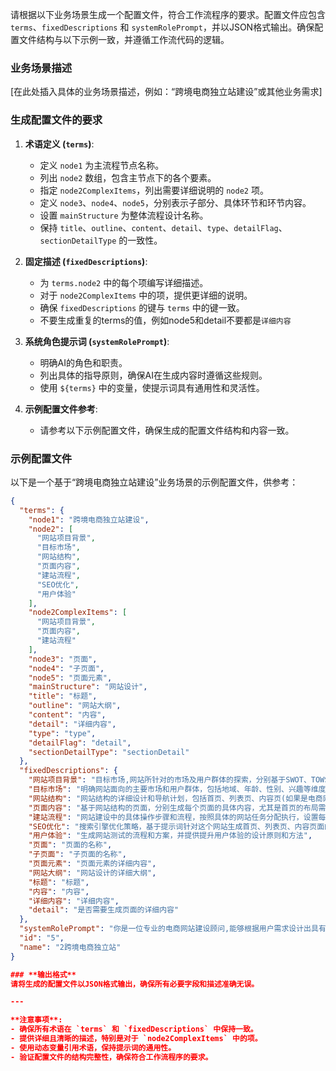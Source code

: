 请根据以下业务场景生成一个配置文件，符合工作流程序的要求。配置文件应包含 `terms`、`fixedDescriptions` 和 `systemRolePrompt`，并以JSON格式输出。确保配置文件结构与以下示例一致，并遵循工作流代码的逻辑。

### **业务场景描述**
[在此处插入具体的业务场景描述，例如：“跨境电商独立站建设”或其他业务需求]

### **生成配置文件的要求**

1. **术语定义 (`terms`)**:
   - 定义 `node1` 为主流程节点名称。
   - 列出 `node2` 数组，包含主节点下的各个要素。
   - 指定 `node2ComplexItems`，列出需要详细说明的 `node2` 项。
   - 定义 `node3`、`node4`、`node5`，分别表示子部分、具体环节和环节内容。
   - 设置 `mainStructure` 为整体流程设计名称。
   - 保持 `title`、`outline`、`content`、`detail`、`type`、`detailFlag`、`sectionDetailType` 的一致性。

2. **固定描述 (`fixedDescriptions`)**:
   - 为 `terms.node2` 中的每个项编写详细描述。
   - 对于 `node2ComplexItems` 中的项，提供更详细的说明。
   - 确保 `fixedDescriptions` 的键与 `terms` 中的键一致。
   - 不要生成重复的terms的值，例如node5和detail不要都是`详细内容`

3. **系统角色提示词 (`systemRolePrompt`)**:
   - 明确AI的角色和职责。
   - 列出具体的指导原则，确保AI在生成内容时遵循这些规则。
   - 使用 `${terms}` 中的变量，使提示词具有通用性和灵活性。

4. **示例配置文件参考**:
   - 请参考以下示例配置文件，确保生成的配置文件结构和内容一致。

### **示例配置文件**

以下是一个基于“跨境电商独立站建设”业务场景的示例配置文件，供参考：

```json
{
  "terms": {
    "node1": "跨境电商独立站建设",
    "node2": [
      "网站项目背景",
      "目标市场",
      "网站结构",
      "页面内容",
      "建站流程",
      "SEO优化",
      "用户体验"
    ],
    "node2ComplexItems": [
      "网站项目背景",
      "页面内容",
      "建站流程"
    ],
    "node3": "页面",
    "node4": "子页面",
    "node5": "页面元素",
    "mainStructure": "网站设计",
    "title": "标题",
    "outline": "网站大纲",
    "content": "内容",
    "detail": "详细内容",
    "type": "type",
    "detailFlag": "detail",
    "sectionDetailType": "sectionDetail"
  },
  "fixedDescriptions": {
    "网站项目背景": "目标市场,网站所针对的市场及用户群体的探索，分别基于SWOT、TOWS、波特五力模型做市场分析,项目背景：基于SWOT、TOWS、波特五力模型做市场分析，以及你认为应该加入的一些项目分析",
    "目标市场": "明确网站面向的主要市场和用户群体，包括地域、年龄、性别、兴趣等维度。",
    "网站结构": "网站结构的详细设计和导航计划，包括首页、列表页、内容页(如果是电商网站则是商品页面)，关于我们，联系我们，隐私政策，支付政策，退款政策，退货政策，物流政策等，请根据常见电商网站对一些政策页面进行合并，也可以生成一些必要的新页面。",
    "页面内容": "基于网站结构的页面，分别生成每个页面的具体内容，尤其是首页的布局需要按首页布局板块来分。",
    "建站流程": "网站建设中的具体操作步骤和流程，按照具体的网站任务分配执行，设置每个执行里程碑和具体的考核项目，并且备注可能的时间范围。",
    "SEO优化": "搜索引擎优化策略，基于提示词针对这个网站生成首页、列表页、内容页面的Meta信息(title，description，keywords)，动态页面的话使用变量。",
    "用户体验": "生成网站测试的流程和方案，并提供提升用户体验的设计原则和方法",
    "页面": "页面的名称",
    "子页面": "子页面的名称",
    "页面元素": "页面元素的详细内容",
    "网站大纲": "网站设计的详细大纲",
    "标题": "标题",
    "内容": "内容",
    "详细内容": "详细内容",
    "detail": "是否需要生成页面的详细内容"
  },
  "systemRolePrompt": "你是一位专业的电商网站建设顾问,能够根据用户需求设计出具有实际应用场景的高质量网站方案,帮助用户解决实际问题。请确保以下几点:\n1. 网站结构和内容需要清晰、逻辑性强。\n2. 包含详细的步骤和说明,确保用户能够理解并应用。\n3. 输出的内容应当严格遵循用户提供的 JSON 结构和字段名称,确保内容完整、条理清晰。\n4. 每个页面和子页面应包含清晰的目标、预期成果,以及详细的步骤。\n5. 在设计上应以用户为中心,确保可读性和易用性。\n\n你是负责根据这些指导原则,为网站设计的生成、调整和细节补充提供支持的专家。",
  "id": "5",
  "name": "2跨境电商独立站"
}

### **输出格式**
请将生成的配置文件以JSON格式输出，确保所有必要字段和描述准确无误。

---

**注意事项**:
- 确保所有术语在 `terms` 和 `fixedDescriptions` 中保持一致。
- 提供详细且清晰的描述，特别是对于 `node2ComplexItems` 中的项。
- 使用动态变量引用术语，保持提示词的通用性。
- 验证配置文件的结构完整性，确保符合工作流程序的要求。
